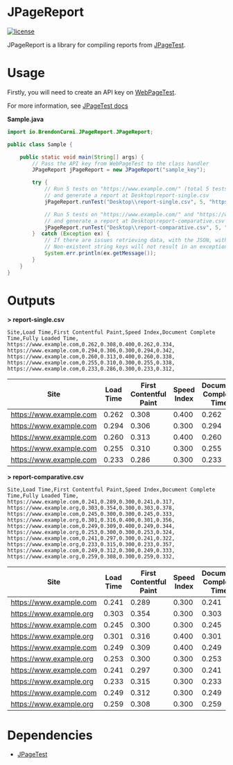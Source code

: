 # JPageReport

[![license](https://img.shields.io/github/license/BrendonCurmi/JPageReport)](https://github.com/BrendonCurmi/JPageReport/blob/master/LICENSE)

JPageReport is a library for compiling reports from [JPageTest](https://github.com/BrendonCurmi/JPageTest).

Usage
====
Firstly, you will need to create an API key on [WebPageTest](https://www.webpagetest.org/getkey.php).

For more information, see [JPageTest docs](https://github.com/BrendonCurmi/JPageTest)

**Sample.java**
```java
import io.BrendonCurmi.JPageReport.JPageReport;

public class Sample {

    public static void main(String[] args) {
        // Pass the API key from WebPageTest to the class handler
        JPageReport jPageReport = new JPageReport("sample_key");

        try {
            // Run 5 tests on "https://www.example.com/" (total 5 tests (first view only))
            // and generate a report at Desktop\report-single.csv
            jPageReport.runTest("Desktop\\report-single.csv", 5, "https://www.example.com");

            // Run 5 tests on "https://www.example.com/" and "https://www.example.org/" each (total 10 tests (first view only))
            // and generate a report at Desktop\report-comparative.csv
            jPageReport.runTest("Desktop\\report-comparative.csv", 5, "https://www.example.com", "https://www.example.org");
        }  catch (Exception ex) {
            // If there are issues retrieving data, with the JSON, with I/O, or with the thread
            // Non-existent string keys will not result in an exception here - default values will be returned
            System.err.println(ex.getMessage());
        }
    }
}
```

Outputs
====

**> report-single.csv**
```csv
Site,Load Time,First Contentful Paint,Speed Index,Document Complete Time,Fully Loaded Time,
https://www.example.com,0.262,0.308,0.400,0.262,0.334,
https://www.example.com,0.294,0.306,0.300,0.294,0.342,
https://www.example.com,0.260,0.313,0.400,0.260,0.338,
https://www.example.com,0.255,0.310,0.300,0.255,0.338,
https://www.example.com,0.233,0.286,0.300,0.233,0.312,
```

| Site                    | Load Time | First Contentful Paint | Speed Index | Document Complete Time | Fully Loaded Time |
| ----------------------- | --------- | ---------------------- | ----------- | ---------------------- | ----------------- |
| https://www.example.com | 0.262     | 0.308                  | 0.400       | 0.262                  | 0.334             |
| https://www.example.com | 0.294     | 0.306                  | 0.300       | 0.294                  | 0.342             |
| https://www.example.com | 0.260     | 0.313                  | 0.400       | 0.260                  | 0.338             |
| https://www.example.com | 0.255     | 0.310                  | 0.300       | 0.255                  | 0.338             |
| https://www.example.com | 0.233     | 0.286                  | 0.300       | 0.233                  | 0.312             |

**> report-comparative.csv**
```csv
Site,Load Time,First Contentful Paint,Speed Index,Document Complete Time,Fully Loaded Time,
https://www.example.com,0.241,0.289,0.300,0.241,0.317,
https://www.example.org,0.303,0.354,0.300,0.303,0.378,
https://www.example.com,0.245,0.300,0.300,0.245,0.333,
https://www.example.org,0.301,0.316,0.400,0.301,0.356,
https://www.example.com,0.249,0.309,0.400,0.249,0.344,
https://www.example.org,0.253,0.300,0.300,0.253,0.324,
https://www.example.com,0.241,0.297,0.300,0.241,0.322,
https://www.example.org,0.233,0.315,0.300,0.233,0.357,
https://www.example.com,0.249,0.312,0.300,0.249,0.333,
https://www.example.org,0.259,0.308,0.300,0.259,0.332,
```

| Site                    | Load Time | First Contentful Paint | Speed Index | Document Complete Time | Fully Loaded Time |
| ----------------------- | --------- | ---------------------- | ----------- | ---------------------- | ----------------- |
| https://www.example.com | 0.241     | 0.289                  | 0.300       | 0.241                  | 0.317             |
| https://www.example.org | 0.303     | 0.354                  | 0.300       | 0.303                  | 0.378             |
| https://www.example.com | 0.245     | 0.300                  | 0.300       | 0.245                  | 0.333             |
| https://www.example.org | 0.301     | 0.316                  | 0.400       | 0.301                  | 0.356             |
| https://www.example.com | 0.249     | 0.309                  | 0.400       | 0.249                  | 0.344             |
| https://www.example.org | 0.253     | 0.300                  | 0.300       | 0.253                  | 0.324             |
| https://www.example.com | 0.241     | 0.297                  | 0.300       | 0.241                  | 0.322             |
| https://www.example.org | 0.233     | 0.315                  | 0.300       | 0.233                  | 0.357             |
| https://www.example.com | 0.249     | 0.312                  | 0.300       | 0.249                  | 0.333             |
| https://www.example.org | 0.259     | 0.308                  | 0.300       | 0.259                  | 0.332             |

Dependencies
====
- [JPageTest](https://github.com/BrendonCurmi/JPageTest)